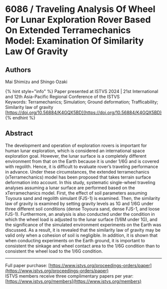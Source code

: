 # 6086 / Traveling Analysis Of Wheel For Lunar Exploration Rover Based On Extended Terramechanics Model: Examination Of Similarity Law Of Gravity

## Authors
Mai Shimizu and Shingo Ozaki

{% hint style="info" %}
Paper presented at ISTVS 2024 | 21st International and 12th Asia-Pacific Regional Conference of the ISTVS  
Keywords: Terramechanics; Simulation; Ground deformation; Trafficability; Similarity law of gravity  
[https://doi.org/10.56884/K4GQX5BD](https://doi.org/10.56884/K4GQX5BD)  
{% endhint %}

## Abstract
The development and operation of exploration rovers is important for human lunar exploration, which is considered an international space exploration goal. However, the lunar surface is a completely different environment from that on the Earth because it is under 1/6G and is covered with regolith. Hence, it is difficult to evaluate rover’s traveling performance in advance.  Under these circumstances, the extended terramechanics (xTerramechanics) model has been proposed that takes terrain surface deformation into account. In this study, systematic single-wheel traveling analyses assuming a lunar surface are performed based on the xTerramechanics model. First, the effect of soil parameters assuming Toyoura sand and regolith simulant (FJS-1) is examined. Then, the similarity law of gravity is examined by setting gravity levels as 1G and 1/6G under three different soil conditions (dense Toyoura sand, dense FJS-1, and loose FJS-1). Furthermore, an analysis is also conducted under the condition in which the wheel load is adjusted to the lunar surface (1/6M under 1G), and the significance of the simulated environment experiments on the Earth was discussed.  As a result, it is revealed that the similarity law of gravity may be valid only when a cohesion of soil is negligible. In addition, it is shown that when conducting experiments on the Earth ground, it is important to consistent the sinkage and wheel contact area to the 1/6G condition than to consistent the wheel load to the 1/6G condition.

-----  
Full paper purchase: [https://www.istvs.org/proceedings-orders/paper](https://www.istvs.org/proceedings-orders/paper)  
ISTVS members receive three complimentary papers per year: [https://www.istvs.org/members](https://www.istvs.org/members)